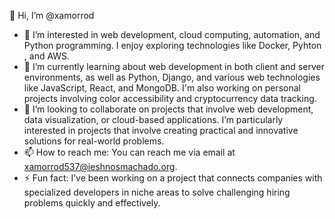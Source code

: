👋 Hi, I’m @xamorrod  
- 👀 I’m interested in web development, cloud computing, automation, and Python programming. I enjoy exploring technologies like Docker, Pyhton , and AWS.  
- 🌱 I’m currently learning about web development in both client and server environments, as well as Python, Django, and various web technologies like JavaScript, React, and MongoDB. I'm also working on personal projects involving color accessibility and cryptocurrency data tracking.  
- 💞️ I’m looking to collaborate on projects that involve web development, data visualization, or cloud-based applications. I’m particularly interested in projects that involve creating practical and innovative solutions for real-world problems.  
- 📫 How to reach me: You can reach me via email at xamorrod537@ieshnosmachado.org.  
- ⚡ Fun fact: I’ve been working on a project that connects companies with specialized developers in niche areas to solve challenging hiring problems quickly and effectively.  
